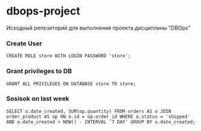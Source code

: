 # dbops-project
Исходный репозиторий для выполнения проекта дисциплины "DBOps"

### Create User
`CREATE ROLE store WITH LOGIN PASSWORD 'store';`
### Grant privileges to DB
`GRANT ALL PRIVILEGES ON DATABASE store TO store;`
### Sosisok on last week
`SELECT o.date_created, SUM(op.quantity) FROM orders AS o JOIN order_product AS op ON o.id = op.order_id WHERE o.status = 'shipped' AND o.date_created > NOW() - INTERVAL '7 DAY' GROUP BY o.date_created;`